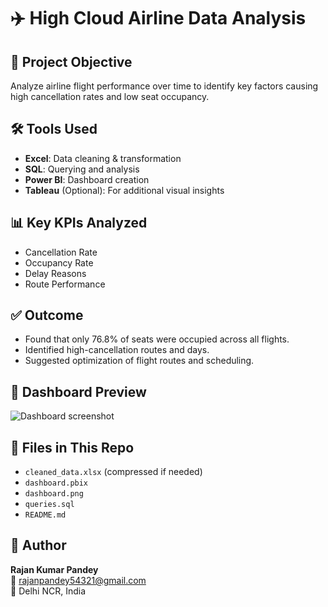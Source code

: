 # ✈️ High Cloud Airline Data Analysis

## 📌 Project Objective
Analyze airline flight performance over time to identify key factors causing high cancellation rates and low seat occupancy.

## 🛠️ Tools Used
- **Excel**: Data cleaning & transformation  
- **SQL**: Querying and analysis  
- **Power BI**: Dashboard creation  
- **Tableau** (Optional): For additional visual insights

## 📊 Key KPIs Analyzed
- Cancellation Rate
- Occupancy Rate
- Delay Reasons
- Route Performance

## ✅ Outcome
- Found that only 76.8% of seats were occupied across all flights.
- Identified high-cancellation routes and days.
- Suggested optimization of flight routes and scheduling.

## 📸 Dashboard Preview
![Dashboard screenshot](https://github.com/user-attachments/assets/f091dd7e-e317-4739-9172-ad70b437297b)

## 📂 Files in This Repo
- `cleaned_data.xlsx` (compressed if needed)  
- `dashboard.pbix`  
- `dashboard.png`  
- `queries.sql`  
- `README.md`

## 🙌 Author
**Rajan Kumar Pandey**  
📧 rajanpandey54321@gmail.com  
📍 Delhi NCR, India

